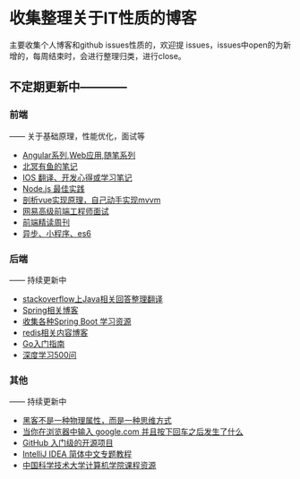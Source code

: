 # 收集整理关于IT性质的博客

主要收集个人博客和github issues性质的，欢迎提 issues，issues中open的为新增的，每周结束时，会进行整理归类，进行close。

## 不定期更新中————

### 前端
—— 关于基础原理，性能优化，面试等
 - [Angular系列,Web应用,随笔系列](https://github.com/xufei/blog)
 - [北冥有鱼的笔记](https://github.com/godkun/blog)
 - [IOS 翻译、开发心得或学习笔记](https://github.com/nixzhu/dev-blog)
 - [Node.js 最佳实践](https://github.com/i0natan/nodebestpractices/blob/master/README.chinese.md)
 - [剖析vue实现原理，自己动手实现mvvm](https://github.com/DMQ/mvvm)
 - [网易高级前端工程师面试](https://github.com/yygmind/blog)
 - [前端精读周刊](https://github.com/dt-fe/weekly)
 - [异步、小程序、es6](https://github.com/sisterAn/blog)
 
 
### 后端
—— 持续更新中
 - [stackoverflow上Java相关回答整理翻译](https://github.com/giantray/stackoverflow-java-top-qa)
 - [Spring相关博客](http://www.ityouknow.com/)
 - [收集各种Spring Boot 学习资源](https://github.com/ityouknow/awesome-spring-boot)
 - [redis相关内容博客](http://note.huangz.me/)
 - [Go入门指南](https://github.com/Unknwon/the-way-to-go_ZH_CN)
 - [深度学习500问](https://github.com/scutan90/DeepLearning-500-questions)
 
 ### 其他
 —— 持续更新中
 - [黑客不是一种物理属性，而是一种思维方式](https://www.k0rz3n.com)
 - [当你在浏览器中输入 google.com 并且按下回车之后发生了什么](https://github.com/skyline75489/what-happens-when-zh_CN)
 - [GitHub 入门级的开源项目](https://github.com/521xueweihan/HelloGitHub)
 - [IntelliJ IDEA 简体中文专题教程](https://github.com/judasn/IntelliJ-IDEA-Tutorial)
 - [中国科学技术大学计算机学院课程资源](https://github.com/mbinary/USTC-CS-Courses-Resource)
